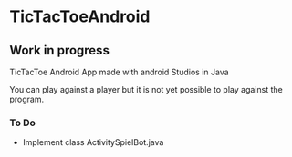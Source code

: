 # TicTacToeAndroid

## Work in progress

TicTacToe Android App made with android Studios in Java 

You can play against a player but it is not yet possible to play against the program.

### To Do

- Implement class ActivitySpielBot.java

